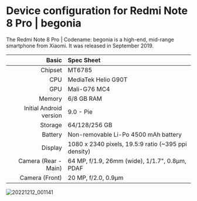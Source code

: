 Device configuration for Redmi Note 8 Pro | begonia
====================================================

The Redmi Note 8 Pro | Codename: begonia is a high-end, mid-range smartphone from Xiaomi. It was released in September 2019.

| Basic                   | Spec Sheet                                                                                                                                  |
| -----------------------:|:------------------------------------------------------------------------------------------------------------------------------------------- |
| Chipset                 | MT6785                                                                                                                                      |
| CPU                     | MediaTek Helio G90T                                                                                                                         |
| GPU                     | Mali-G76 MC4                                                                                                                                |
| Memory                  | 6/8 GB RAM                                                                                                                                  |
| Initial Android version | 9.0 - Pie                                                                                                                                   |
| Storage                 | 64/128/256 GB                                                                                                                               |
| Battery                 | Non-removable Li-Po 4500 mAh battery                                                                                                        |
| Display                 | 1080 x 2340 pixels, 19.5:9 ratio (~395 ppi density)                                                                                         |
| Camera (Rear - Main)    | 64 MP, f/1.9, 26mm (wide), 1/1.7", 0.8µm, PDAF                                                                                              |
| Camera (Front)          | 20 MP, f/2.0, 0.9µm                                                                                                                         |

![20221212_001141](https://user-images.githubusercontent.com/111276888/212542501-d9a3c580-4725-42d7-8c49-71753afac9ab.jpg)
